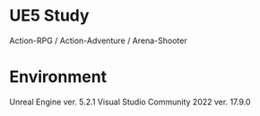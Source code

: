 # UE5 Study

Action-RPG / Action-Adventure / Arena-Shooter

# Environment

Unreal Engine ver. 5.2.1
Visual Studio Community 2022 ver. 17.9.0
